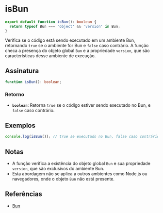 # isBun

```typescript
export default function isBun(): boolean {
  return typeof Bun === 'object' && 'version' in Bun;
}
```

Verifica se o código está sendo executado em um ambiente Bun, retornando `true` se o ambiente for Bun e `false` caso contrário. A função checa a presença do objeto global `Bun` e a propriedade `version`, que são características desse ambiente de execução.

## Assinatura

```typescript
function isBun(): boolean;
```

### Retorno

- **`boolean`**: Retorna `true` se o código estiver sendo executado no Bun, e `false` caso contrário.

## Exemplos

```typescript
console.log(isBun()); // true se executado no Bun, false caso contrário
```

## Notas

- A função verifica a existência do objeto global `Bun` e sua propriedade `version`, que são exclusivos do ambiente Bun.
- Esta abordagem não se aplica a outros ambientes como Node.js ou navegadores, onde o objeto `Bun` não está presente.

## Referências

- [Bun](https://bun.sh)